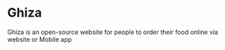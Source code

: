# Ghiza

Ghiza is an open-source website for people to order their food online via website or Mobile app
